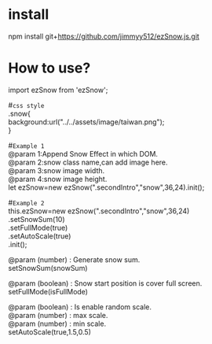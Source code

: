 # install
npm install git+https://github.com/jimmyy512/ezSnow.js.git

# How to use?  

import ezSnow from 'ezSnow';

#``css style  ``  
.snow{  
  background:url("../../assets/image/taiwan.png");  
}  

#``Example 1``  
@param 1:Append Snow Effect in which DOM.  
@param 2:snow class name,can add image here.  
@param 3:snow image width.  
@param 4:snow image height.  
let ezSnow=new ezSnow(".secondIntro","snow",36,24).init();  



#``Example 2``  
this.ezSnow=new ezSnow(".secondIntro","snow",36,24)  
.setSnowSum(10)  
.setFullMode(true)  
.setAutoScale(true)  
.init();  

@param (number) : Generate snow sum.  
setSnowSum(snowSum)  

@param (boolean) : Snow start position is cover full screen.  
setFullMode(isFullMode)  

@param (boolean) : Is enable random scale.  
@param (number) : max scale.  
@param (number) : min scale.  
setAutoScale(true,1.5,0.5)
